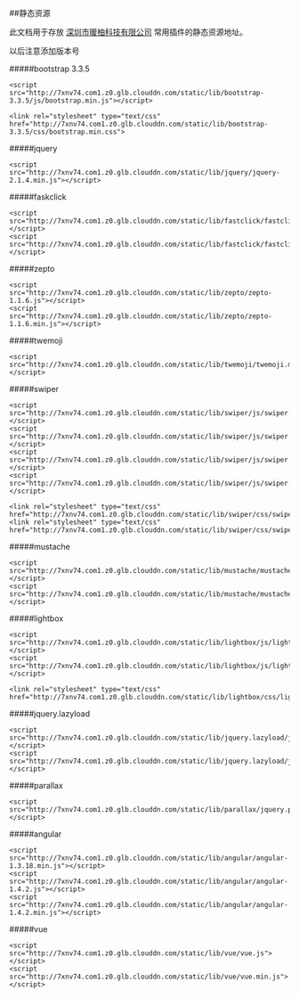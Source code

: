 ##静态资源

此文档用于存放 [深圳市暖柚科技有限公司](http://www.impingo.me/) 常用插件的静态资源地址。

以后注意添加版本号

#####bootstrap 3.3.5
	
	<script src="http://7xnv74.com1.z0.glb.clouddn.com/static/lib/bootstrap-3.3.5/js/bootstrap.min.js"></script>	

	<link rel="stylesheet" type="text/css" href="http://7xnv74.com1.z0.glb.clouddn.com/static/lib/bootstrap-3.3.5/css/bootstrap.min.css">

#####jquery

	<script src="http://7xnv74.com1.z0.glb.clouddn.com/static/lib/jquery/jquery-2.1.4.min.js"></script>

#####faskclick

	<script src="http://7xnv74.com1.z0.glb.clouddn.com/static/lib/fastclick/fastclick.js"></script>
    <script src="http://7xnv74.com1.z0.glb.clouddn.com/static/lib/fastclick/fastclick.min.js"></script>

#####zepto

	<script src="http://7xnv74.com1.z0.glb.clouddn.com/static/lib/zepto/zepto-1.1.6.js"></script>
	<script src="http://7xnv74.com1.z0.glb.clouddn.com/static/lib/zepto/zepto-1.1.6.min.js"></script>

#####twemoji
	
	<script src="http://7xnv74.com1.z0.glb.clouddn.com/static/lib/twemoji/twemoji.min.js"></script>

#####swiper

	<script src="http://7xnv74.com1.z0.glb.clouddn.com/static/lib/swiper/js/swiper.jquery.js"></script>
	<script src="http://7xnv74.com1.z0.glb.clouddn.com/static/lib/swiper/js/swiper.jquery.min.js"></script>
	<script src="http://7xnv74.com1.z0.glb.clouddn.com/static/lib/swiper/js/swiper.js"></script>
	<script src="http://7xnv74.com1.z0.glb.clouddn.com/static/lib/swiper/js/swiper.min.js"></script>

	<link rel="stylesheet" type="text/css" href="http://7xnv74.com1.z0.glb.clouddn.com/static/lib/swiper/css/swiper.css">
	<link rel="stylesheet" type="text/css" href="http://7xnv74.com1.z0.glb.clouddn.com/static/lib/swiper/css/swiper.min.css">

#####mustache

	<script src="http://7xnv74.com1.z0.glb.clouddn.com/static/lib/mustache/mustache.js"></script>
	<script src="http://7xnv74.com1.z0.glb.clouddn.com/static/lib/mustache/mustache.min.js"></script>

#####lightbox

	<script src="http://7xnv74.com1.z0.glb.clouddn.com/static/lib/lightbox/js/lightbox.js"></script>
	<script src="http://7xnv74.com1.z0.glb.clouddn.com/static/lib/lightbox/js/lightbox.min.js"></script>

	<link rel="stylesheet" type="text/css" href="http://7xnv74.com1.z0.glb.clouddn.com/static/lib/lightbox/css/lightbox.css">

#####jquery.lazyload

	<script src="http://7xnv74.com1.z0.glb.clouddn.com/static/lib/jquery.lazyload/jquery.lazyload.js"></script>
	<script src="http://7xnv74.com1.z0.glb.clouddn.com/static/lib/jquery.lazyload/jquery.scrollstop.js"></script>

#####parallax

	<script src="http://7xnv74.com1.z0.glb.clouddn.com/static/lib/parallax/jquery.parallax.min.js"></script>

#####angular

	<script src="http://7xnv74.com1.z0.glb.clouddn.com/static/lib/angular/angular-1.3.18.min.js"></script>
	<script src="http://7xnv74.com1.z0.glb.clouddn.com/static/lib/angular/angular-1.4.2.js"></script>
	<script src="http://7xnv74.com1.z0.glb.clouddn.com/static/lib/angular/angular-1.4.2.min.js"></script>

#####vue

	<script src="http://7xnv74.com1.z0.glb.clouddn.com/static/lib/vue/vue.js"></script>
	<script src="http://7xnv74.com1.z0.glb.clouddn.com/static/lib/vue/vue.min.js"></script>